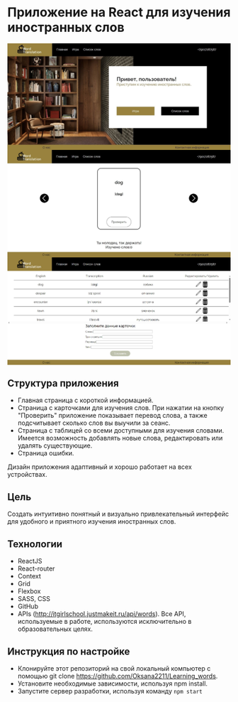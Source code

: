 # Приложение на React для изучения иностранных слов 

<img align="center" width=800 src="src\img\HomePage.jpg" />
<img align="center" width=800 src="src\img\GamePage.jpg" />
<img align="center" width=800 src="src\img\WordsPage.jpg" />


## Cтруктура приложения

- Главная страница с короткой информацией.
- Страница с карточками для изучения слов. При нажатии на кнопку "Проверить" приложение показывает перевод слова, а также подсчитывает сколько слов вы выучили за сеанс.
- Страница с таблицей со всеми доступными для изучения словами. Имеется возможность добавлять новые слова, редактировать или удалять существующие.
- Страница ошибки.

Дизайн приложения адаптивный и хорошо работает на всех устройствах.

## Цель

Создать интуитивно понятный и визуально привлекательный интерфейс для удобного и приятного изучения иностранных слов.

## Технологии

* ReactJS
* React-router
* Context
* Grid
* Flexbox
* SASS, CSS
* GitHub
* APIs (http://itgirlschool.justmakeit.ru/api/words). Все API, используемые в работе, используются исключительно в образовательных целях.

## Инструкция по настройке

- Клонируйте этот репозиторий на свой локальный компьютер  с помощью git clone https://github.com/Oksana2211/Learning_words.
- Установите необходимые зависимости, используя npm install.
- Запустите сервер разработки, используя команду `npm start`

